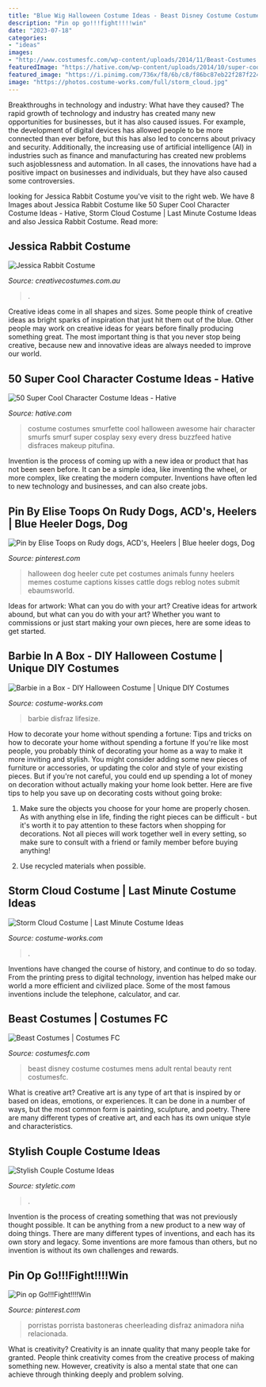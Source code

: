 ```yaml
---
title: "Blue Wig Halloween Costume Ideas - Beast Disney Costume Costumes Mens Adult Rental Beauty Rent Costumesfc"
description: "Pin op go!!!fight!!!!win"
date: "2023-07-18"
categories:
- "ideas"
images:
- "http://www.costumesfc.com/wp-content/uploads/2014/11/Beast-Costumes.jpg"
featuredImage: "https://hative.com/wp-content/uploads/2014/10/super-cool-costume-ideas/33-smurfette-costume.jpg"
featured_image: "https://i.pinimg.com/736x/f8/6b/c8/f86bc87eb22f287f224b10eaeadd141c.jpg"
image: "https://photos.costume-works.com/full/storm_cloud.jpg"
---
```



Breakthroughs in technology and industry: What have they caused?
The rapid growth of technology and industry has created many new opportunities for businesses, but it has also caused issues. For example, the development of digital devices has allowed people to be more connected than ever before, but this has also led to concerns about privacy and security. Additionally, the increasing use of artificial intelligence (AI) in industries such as finance and manufacturing has created new problems such asjoblessness and automation. In all cases, the innovations have had a positive impact on businesses and individuals, but they have also caused some controversies.

	

		
looking for Jessica Rabbit Costume you've visit to the right web. We have 8 Images about Jessica Rabbit Costume like 50 Super Cool Character Costume Ideas - Hative, Storm Cloud Costume | Last Minute Costume Ideas and also Jessica Rabbit Costume. Read more:
		
    
## Jessica Rabbit Costume

<img loading=lazy src="https://www.creativecostumes.com.au/wp-content/uploads/2017/03/jessica-rabbit-768x1024.jpg" onerror="this.onerror=null;this.src='https://tse3.mm.bing.net/th?id=OIP.zv1bjoU2ej6HV9JbOx1BoAHaJ4&amp;pid=15.1';" alt="Jessica Rabbit Costume">

_Source: creativecostumes.com.au_

>. 

	

Creative ideas come in all shapes and sizes. Some people think of creative ideas as bright sparks of inspiration that just hit them out of the blue. Other people may work on creative ideas for years before finally producing something great. The most important thing is that you never stop being creative, because new and innovative ideas are always needed to improve our world.

    
## 50 Super Cool Character Costume Ideas - Hative

<img loading=lazy src="https://hative.com/wp-content/uploads/2014/10/super-cool-costume-ideas/33-smurfette-costume.jpg" onerror="this.onerror=null;this.src='https://tse3.mm.bing.net/th?id=OIP.cEExjpPPCuDd2QGurNYOwQHaLH&amp;pid=15.1';" alt="50 Super Cool Character Costume Ideas - Hative">

_Source: hative.com_

>costume costumes smurfette cool halloween awesome hair character smurfs smurf super cosplay sexy every dress buzzfeed hative disfraces makeup pitufina. 

	

Invention is the process of coming up with a new idea or product that has not been seen before. It can be a simple idea, like inventing the wheel, or more complex, like creating the modern computer. Inventions have often led to new technology and businesses, and can also create jobs.

    
## Pin By Elise Toops On Rudy Dogs, ACD&#039;s, Heelers | Blue Heeler Dogs, Dog

<img loading=lazy src="https://i.pinimg.com/736x/f8/6b/c8/f86bc87eb22f287f224b10eaeadd141c.jpg" onerror="this.onerror=null;this.src='https://tse1.mm.bing.net/th?id=OIP.inkml8AnIluSeu1EnJyRkwHaJ4&amp;pid=15.1';" alt="Pin by Elise Toops on Rudy dogs, ACD&#039;s, Heelers | Blue heeler dogs, Dog">

_Source: pinterest.com_

>halloween dog heeler cute pet costumes animals funny heelers memes costume captions kisses cattle dogs reblog notes submit ebaumsworld. 

	

Ideas for artwork: What can you do with your art?
Creative ideas for artwork abound, but what can you do with your art? Whether you want to commissions or just start making your own pieces, here are some ideas to get started.

    
## Barbie In A Box - DIY Halloween Costume | Unique DIY Costumes

<img loading=lazy src="https://photos.costume-works.com/full/barbie_in_a_box5.jpg" onerror="this.onerror=null;this.src='https://tse4.mm.bing.net/th?id=OIP.X7-qWpZZau7H7BXWAAhlewHaKO&amp;pid=15.1';" alt="Barbie in a Box - DIY Halloween Costume | Unique DIY Costumes">

_Source: costume-works.com_

>barbie disfraz lifesize. 

	

How to decorate your home without spending a fortune: Tips and tricks on how to decorate your home without spending a fortune
If you're like most people, you probably think of decorating your home as a way to make it more inviting and stylish. You might consider adding some new pieces of furniture or accessories, or updating the color and style of your existing pieces. But if you're not careful, you could end up spending a lot of money on decoration without actually making your home look better. Here are five tips to help you save up on decorating costs without going broke: 
1. Make sure the objects you choose for your home are properly chosen. As with anything else in life, finding the right pieces can be difficult - but it's worth it to pay attention to these factors when shopping for decorations. Not all pieces will work together well in every setting, so make sure to consult with a friend or family member before buying anything! 

2. Use recycled materials when possible.

    
## Storm Cloud Costume | Last Minute Costume Ideas

<img loading=lazy src="https://photos.costume-works.com/full/storm_cloud.jpg" onerror="this.onerror=null;this.src='https://tse2.mm.bing.net/th?id=OIP.dFziVn4z644SlL-5YbH1qwHaMq&amp;pid=15.1';" alt="Storm Cloud Costume | Last Minute Costume Ideas">

_Source: costume-works.com_

>. 

	

Inventions have changed the course of history, and continue to do so today. From the printing press to digital technology, invention has helped make our world a more efficient and civilized place. Some of the most famous inventions include the telephone, calculator, and car.

    
## Beast Costumes | Costumes FC

<img loading=lazy src="http://www.costumesfc.com/wp-content/uploads/2014/11/Beast-Costumes.jpg" onerror="this.onerror=null;this.src='https://tse1.mm.bing.net/th?id=OIP.ta3Uaj5gmpWB908j_OdfuwHaKl&amp;pid=15.1';" alt="Beast Costumes | Costumes FC">

_Source: costumesfc.com_

>beast disney costume costumes mens adult rental beauty rent costumesfc. 

	

What is creative art?
Creative art is any type of art that is inspired by or based on ideas, emotions, or experiences. It can be done in a number of ways, but the most common form is painting, sculpture, and poetry. There are many different types of creative art, and each has its own unique style and characteristics.

    
## Stylish Couple Costume Ideas

<img loading=lazy src="https://styletic.com/wp-content/uploads/2015/10/couple-costume-ideas/14-couple-costume-ideas.jpg" onerror="this.onerror=null;this.src='https://tse3.mm.bing.net/th?id=OIP.5eWxGIdwOPKB9GWIwHUfMAHaJ4&amp;pid=15.1';" alt="Stylish Couple Costume Ideas">

_Source: styletic.com_

>. 

	

Invention is the process of creating something that was not previously thought possible. It can be anything from a new product to a new way of doing things. There are many different types of inventions, and each has its own story and legacy. Some inventions are more famous than others, but no invention is without its own challenges and rewards.

    
## Pin Op Go!!!Fight!!!!Win

<img loading=lazy src="https://i.pinimg.com/736x/65/a4/73/65a473a92b5b522eb5602b07e98b5595--band-uniforms-riverdale-cheerleader.jpg" onerror="this.onerror=null;this.src='https://tse4.mm.bing.net/th?id=OIP.0EEytlXZ5s-8BMlskJxSVgHaJ3&amp;pid=15.1';" alt="Pin op Go!!!Fight!!!!Win">

_Source: pinterest.com_

>porristas porrista bastoneras cheerleading disfraz animadora niña relacionada. 

	

What is creativity?
Creativity is an innate quality that many people take for granted. People think creativity comes from the creative process of making something new. However, creativity is also a mental state that one can achieve through thinking deeply and problem solving.

